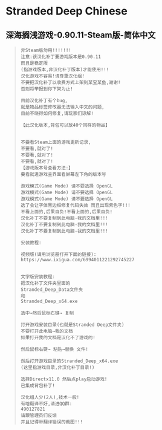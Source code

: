 # Stranded Deep Chinese

## 深海搁浅游戏-0.90.11-Steam版-简体中文

> ```
> 非Steam版勿用!!!!!!!
> 注意:该汉化补丁要游戏版本是0.90.11
> 而且是稳定版
> (指游戏版本,非汉化补丁版本)才能使用!!!
> 汉化游戏不容易!请尊重汉化组!
> 不要把汉化补丁以收费方式上架到某宝某鱼,谢谢!
> 否则将举报到你下架为止!
> 
> 目前汉化补丁有个bug,
> 就是物品标签修改器无法输入中文的问题,
> 目前不晓得如何修复,请玩家们谅解!
> 
> 【此汉化版本,背包可以放40个同样的物品】 
> 
> 
> 不要看Steam上面的游戏更新记录,
> 不要看,就对了!
> 不要看,就对了!
> 不要看,就对了!
> 【游戏版本号查看方法:】 
> 要看就进游戏主界面看屏幕左下角的版本号
> 
> 游戏模式(Game Mode) 请不要选择 OpenGL
> 游戏模式(Game Mode) 请不要选择 OpenGL
> 游戏模式(Game Mode) 请不要选择 OpenGL
> 选了会让字体黑边框修复代码失效 而且出现紫色字!!!
> 不看上面的,后果自负!不看上面的,后果自负!
> 汉化补丁不要复制到此电脑-我的文档里!!!
> 汉化补丁不要复制到此电脑-我的文档里!!!
> 汉化补丁不要复制到此电脑-我的文档里!!!
> 
> 安装教程:
> 
> 视频版(请用浏览器打开下面的链接):
> https://www.ixigua.com/6994011221292745227
> 
> 
> 文字版安装教程:
> 把汉化补丁文件夹里面的
> Stranded_Deep_Data文件夹
> 和
> Stranded_Deep_x64.exe
> 
> 选中→然后鼠标右键→ 复制
> 
> 打开游戏安装目录(也就是Stranded Deep文件夹)
> 不要打开此电脑→我的文档
> 如果打开我的文档是汉化不了游戏的!
> 
> 然后鼠标右键→ 粘贴→替换 文件!
> 
> 然后打开游戏目录的Stranded_Deep_x64.exe
> (这里指游戏目录,非汉化补丁目录!)
> 
> 选择Directx11.0 然后点play启动游戏!
> 已集成背包补丁!
> 
> 汉化组人少(2人),技术一般!
> 有啥翻译不好,请进QQ群:
> 490127821
> 请跟管理员们反馈
> 并且记得带翻译错误的截图!!!
> ```
>
> 
